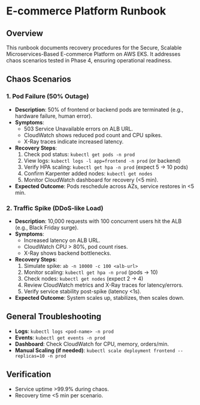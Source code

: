 # E-commerce Platform Runbook

## Overview
This runbook documents recovery procedures for the Secure, Scalable Microservices-Based E-commerce Platform on AWS EKS. It addresses chaos scenarios tested in Phase 4, ensuring operational readiness.

## Chaos Scenarios

### 1. Pod Failure (50% Outage)
- **Description**: 50% of frontend or backend pods are terminated (e.g., hardware failure, human error).
- **Symptoms**:
  - 503 Service Unavailable errors on ALB URL.
  - CloudWatch shows reduced pod count and CPU spikes.
  - X-Ray traces indicate increased latency.
- **Recovery Steps**:
  1. Check pod status: `kubectl get pods -n prod`
  2. View logs: `kubectl logs -l app=frontend -n prod` (or backend)
  3. Verify HPA scaling: `kubectl get hpa -n prod` (expect 5 → 10 pods)
  4. Confirm Karpenter added nodes: `kubectl get nodes`
  5. Monitor CloudWatch dashboard for recovery (<5 min).
- **Expected Outcome**: Pods reschedule across AZs, service restores in <5 min.

### 2. Traffic Spike (DDoS-like Load)
- **Description**: 10,000 requests with 100 concurrent users hit the ALB (e.g., Black Friday surge).
- **Symptoms**:
  - Increased latency on ALB URL.
  - CloudWatch CPU > 80%, pod count rises.
  - X-Ray shows backend bottlenecks.
- **Recovery Steps**:
  1. Simulate spike: `ab -n 10000 -c 100 <alb-url>`
  2. Monitor scaling: `kubectl get hpa -n prod` (pods → 10)
  3. Check nodes: `kubectl get nodes` (expect 2 → 4)
  4. Review CloudWatch metrics and X-Ray traces for latency/errors.
  5. Verify service stability post-spike (latency <1s).
- **Expected Outcome**: System scales up, stabilizes, then scales down.

## General Troubleshooting
- **Logs**: `kubectl logs <pod-name> -n prod`
- **Events**: `kubectl get events -n prod`
- **Dashboard**: Check CloudWatch for CPU, memory, orders/min.
- **Manual Scaling (if needed)**: `kubectl scale deployment frontend --replicas=10 -n prod`

## Verification
- Service uptime >99.9% during chaos.
- Recovery time <5 min per scenario.
